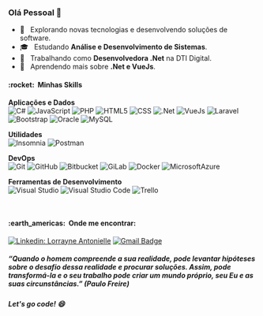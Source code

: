 ### Olá Pessoal 👋

- 🤔 &nbsp; Explorando novas tecnologias e desenvolvendo soluções de software.
- 🎓 &nbsp; Estudando **Análise e Desenvolvimento de Sistemas**.
- 💼 &nbsp; Trabalhando como **Desenvolvedora .Net** na DTI Digital.
- 🌱 &nbsp; Aprendendo mais sobre **.Net e VueJs**.

<h4> :rocket: &nbsp;Minhas Skills </h4>

**Aplicações e Dados** <br>
  ![C#](https://img.shields.io/badge/-C%23-333333?style=flat&logo=csharp)   ![JavaScript](https://img.shields.io/badge/-JavaScript-333333?style=flat&logo=javascript)   ![PHP](https://img.shields.io/badge/-PHP-333333?style=flat&logo=php)   ![HTML5](https://img.shields.io/badge/-HTML5-333333?style=flat&logo=HTML5)   ![CSS](https://img.shields.io/badge/-CSS-333333?style=flat&logo=CSS3&logoColor=1572B6)  ![.Net](https://img.shields.io/badge/-.Net-333333?style=flat&logo=.Net)  ![VueJs](https://img.shields.io/badge/-Vue.js-333333?style=flat&logo=vue.js)  ![Laravel](https://img.shields.io/badge/-Laravel-333333?style=flat&logo=laravel) ![Bootstrap](https://img.shields.io/badge/-Bootstrap-333333?style=flat&logo=bootstrap)  ![Oracle](https://img.shields.io/badge/-Oracle-333333?style=flat&logo=Oracle) ![MySQL](https://img.shields.io/badge/-MySQL-333333?style=flat&logo=mysql)
 
**Utilidades**<br>
  ![Insomnia](https://img.shields.io/badge/-Insomnia-333333?style=flat&logo=insomnia)   ![Postman](https://img.shields.io/badge/-Postman-333333?style=flat&logo=postman)    

**DevOps**<br>
  ![Git](https://img.shields.io/badge/-Git-333333?style=flat&logo=git)   ![GitHub](https://img.shields.io/badge/-GitHub-333333?style=flat&logo=github)   ![Bitbucket](https://img.shields.io/badge/-Bitbucket-333333?style=flat&logo=bitbucket)   ![GiLab](https://img.shields.io/badge/-GitLab-333333?style=flat&logo=gitlab)   ![Docker](https://img.shields.io/badge/-Docker-333333?style=flat&logo=docker)   ![MicrosoftAzure](https://img.shields.io/badge/-Azure-333333?style=flat&logo=microsoft-azure) 

**Ferramentas de Desenvolvimento**<br>
  ![Visual Studio](https://img.shields.io/badge/-Visual%20Studio-333333?style=flat&logo=visual-studio&logoColor=5C2D91)   ![Visual Studio Code](https://img.shields.io/badge/-Visual%20Studio%20Code-333333?style=flat&logo=visual-studio-code&logoColor=007ACC)   ![Trello](https://img.shields.io/badge/-Trello-333333?style=flat&logo=trello&logoColor=007ACC)


<br/>

<h4> :earth_americas: &nbsp;Onde me encontrar: </h4> 

[![Linkedin: Lorrayne Antonielle](https://img.shields.io/badge/-Lorrayne_Antonielle-blue?style=flat-square&logo=Linkedin&logoColor=white&link=https://www.linkedin.com/in/lorrayne-antonielle-%F0%9F%8F%B3%EF%B8%8F%E2%80%8D%F0%9F%8C%88-9b8013170/)](https://www.linkedin.com/in/lorrayne-antonielle-%F0%9F%8F%B3%EF%B8%8F%E2%80%8D%F0%9F%8C%88-9b8013170/) [![Gmail Badge](https://img.shields.io/badge/-lsr.antonielle@gmail.com-E34133?style=flat-square&logo=Gmail&logoColor=white&link=mailto:SEU-EMAIL)](mailto:SEU-EMAIL)


##### “Quando o homem compreende a sua realidade, pode levantar hipóteses sobre o desafio dessa realidade e procurar soluções. Assim, pode transformá-la e o seu trabalho pode criar um mundo próprio, seu Eu e as suas circunstâncias.”  (Paulo Freire)

##### Let's go code!  😄

